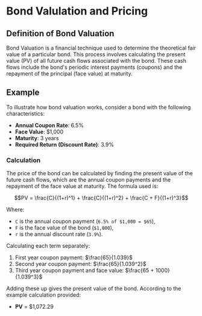 
# Bond Valulation and Pricing

## Definition of Bond Valuation

Bond Valuation is a financial technique used to determine the theoretical fair value of a particular bond. This process involves calculating the present value (PV) of all future cash flows associated with the bond. These cash flows include the bond's periodic interest payments (coupons) and the repayment of the principal (face value) at maturity.

## Example

To illustrate how bond valuation works, consider a bond with the following characteristics:

- **Annual Coupon Rate**: 6.5%
- **Face Value**: $1,000
- **Maturity**: 3 years
- **Required Return (Discount Rate)**: 3.9%

### Calculation

The price of the bond can be calculated by finding the present value of the future cash flows, which are the annual coupon payments and the repayment of the face value at maturity. The formula used is:

```math
PV = \frac{C}{(1+r)^1} + \frac{C}{(1+r)^2} + \frac{C + F}{(1+r)^3}
```

Where:
- `C` is the annual coupon payment (`6.5% of $1,000 = $65`),
- `F` is the face value of the bond (`$1,000`),
- `r` is the annual discount rate (`3.9%`).

Calculating each term separately:

1. First year coupon payment: $\frac{65}{1.039}$
2. Second year coupon payment: $\frac{65}{1.039^2}$
3. Third year coupon payment and face value: $\frac{65 + 1000}{1.039^3}$

Adding these up gives the present value of the bond. According to the example calculation provided:

- **PV** = $1,072.29

